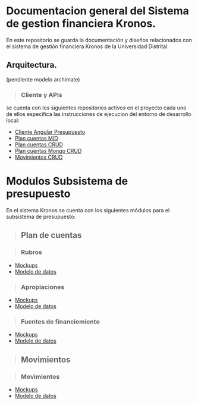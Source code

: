 # Documentacion general del Sistema de gestion financiera Kronos.

En este repositorio se guarda la documentación y diseños relacionados con el sistema de gestión financiera Kronos de la Universidad Distrital.

## Arquitectura.

(pendiente modelo archimate)

>### Cliente y APIs

se cuenta con los siguientes repositorios activos en el proyecto cada uno de ellos especifica las instrucciones de ejecucion del entorno de desarrollo local:

- [Cliente Angular Presupuesto](https://github.com/udistrital/presupuesto_cliente/tree/dev)
- [Plan cuentas MID](https://github.com/udistrital/plan_cuentas_mid/tree/dev)
- [Plan cuentas CRUD](https://github.com/udistrital/plan_cuentas_crud/tree/dev)
- [Plan cuentas Mongo CRUD](https://github.com/udistrital/plan_cuentas_mongo_crud/tree/dev)
- [Movimientos CRUD](https://github.com/udistrital/movimientos_crud/tree/dev)

# Modulos Subsistema de presupuesto

En el sistema Kronos se cuenta con los siguientes módulos para el subsistema de presupuesto:

>## Plan de cuentas

>### Rubros
- [Mockups](plan_cuentas/rubros/mockups.md)
- [Modelo de datos](plan_cuentas/rubros/modelo_datos.md)
>### Apropiaciones
- [Mockups](plan_cuentas/apropiaciones/mockups.md)
- [Modelo de datos](plan_cuentas/apropiaciones/modelo_datos.md)
>### Fuentes de financiemiento
- [Mockups](plan_cuentas/fuentes_financiamiento/mockups.md)
- [Modelo de datos](plan_cuentas/fuentes_financiamiento/modelo_datos.md)

>## Movimientos 

>### Movimientos 
- [Mockups](movimientos/movimientos/mockups.md)
- [Modelo de datos](movimientos/movimientos/modelo_datos.md)
